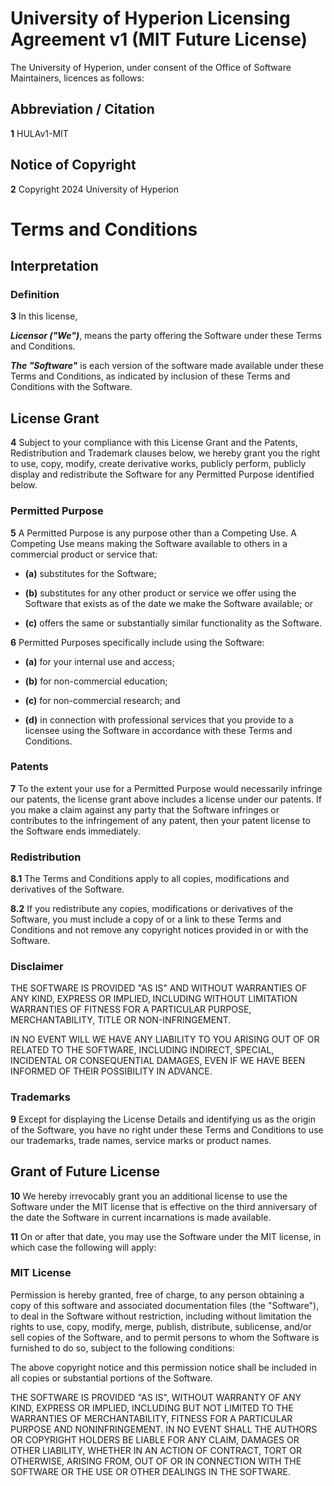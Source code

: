 # University of Hyperion Licensing Agreement v1 (MIT Future License)

The University of Hyperion, under consent of the Office of Software Maintainers, licences as follows:

## Abbreviation / Citation

**1** HULAv1-MIT

## Notice of Copyright

**2** Copyright 2024 University of Hyperion

# Terms and Conditions

## Interpretation

### Definition

**3** In this license,

***Licensor ("We")***, means the party offering the Software under these Terms and Conditions.

***The "Software"*** is each version of the software made available under
these Terms and Conditions, as indicated by inclusion of these Terms and
Conditions with the Software.

## License Grant

**4** Subject to your compliance with this License Grant and the Patents,
Redistribution and Trademark clauses below, we hereby grant you the right to
use, copy, modify, create derivative works, publicly perform, publicly display
and redistribute the Software for any Permitted Purpose identified below.

### Permitted Purpose

**5** A Permitted Purpose is any purpose other than a Competing Use. A Competing Use
means making the Software available to others in a commercial product or
service that:

- **(a)** substitutes for the Software;

- **(b)** substitutes for any other product or service we offer using the Software that exists as of the date we make the Software available; or

- **(c)** offers the same or substantially similar functionality as the Software.

**6** Permitted Purposes specifically include using the Software:

- **(a)** for your internal use and access;

- **(b)** for non-commercial education;

- **(c)** for non-commercial research; and

- **(d)** in connection with professional services that you provide to a licensee using the Software in accordance with these Terms and Conditions.

### Patents

**7** To the extent your use for a Permitted Purpose would necessarily infringe our
patents, the license grant above includes a license under our patents. If you
make a claim against any party that the Software infringes or contributes to
the infringement of any patent, then your patent license to the Software ends
immediately.

### Redistribution

**8.1** The Terms and Conditions apply to all copies, modifications and derivatives of the Software.

**8.2** If you redistribute any copies, modifications or derivatives of the Software, you must include a copy of or a link to these Terms and Conditions and not remove any copyright notices provided in or with the Software.

### Disclaimer

THE SOFTWARE IS PROVIDED "AS IS" AND WITHOUT WARRANTIES OF ANY KIND, EXPRESS OR
IMPLIED, INCLUDING WITHOUT LIMITATION WARRANTIES OF FITNESS FOR A PARTICULAR
PURPOSE, MERCHANTABILITY, TITLE OR NON-INFRINGEMENT.

IN NO EVENT WILL WE HAVE ANY LIABILITY TO YOU ARISING OUT OF OR RELATED TO THE
SOFTWARE, INCLUDING INDIRECT, SPECIAL, INCIDENTAL OR CONSEQUENTIAL DAMAGES,
EVEN IF WE HAVE BEEN INFORMED OF THEIR POSSIBILITY IN ADVANCE.

### Trademarks

**9** Except for displaying the License Details and identifying us as the origin of
the Software, you have no right under these Terms and Conditions to use our
trademarks, trade names, service marks or product names.

## Grant of Future License

**10** We hereby irrevocably grant you an additional license to use the Software under the MIT license that is effective on the third anniversary of the date the Software in current incarnations is made available. 

**11** On or after that date, you may use the Software under the MIT license, in which case the following will apply:

### MIT License

Permission is hereby granted, free of charge, to any person obtaining a copy of
this software and associated documentation files (the "Software"), to deal in
the Software without restriction, including without limitation the rights to
use, copy, modify, merge, publish, distribute, sublicense, and/or sell copies
of the Software, and to permit persons to whom the Software is furnished to do
so, subject to the following conditions:

The above copyright notice and this permission notice shall be included in all
copies or substantial portions of the Software.

THE SOFTWARE IS PROVIDED "AS IS", WITHOUT WARRANTY OF ANY KIND, EXPRESS OR
IMPLIED, INCLUDING BUT NOT LIMITED TO THE WARRANTIES OF MERCHANTABILITY,
FITNESS FOR A PARTICULAR PURPOSE AND NONINFRINGEMENT. IN NO EVENT SHALL THE
AUTHORS OR COPYRIGHT HOLDERS BE LIABLE FOR ANY CLAIM, DAMAGES OR OTHER
LIABILITY, WHETHER IN AN ACTION OF CONTRACT, TORT OR OTHERWISE, ARISING FROM,
OUT OF OR IN CONNECTION WITH THE SOFTWARE OR THE USE OR OTHER DEALINGS IN THE
SOFTWARE.
